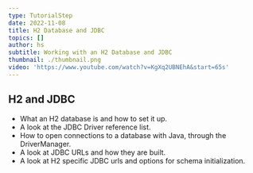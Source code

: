 ```yaml
---
type: TutorialStep
date: 2022-11-08
title: H2 Database and JDBC
topics: []
author: hs
subtitle: Working with an H2 Database and JDBC
thumbnail: ./thumbnail.png
video: 'https://www.youtube.com/watch?v=KgXq2UBNEhA&start=65s'
---
```


## H2 and JDBC

* What an H2 database is and how to set it up.
* A look at the JDBC Driver reference list.
* How to open connections to a database with Java, through the DriverManager.
* A look at JDBC URLs and how they are built.
* A look at H2 specific JDBC urls and options for schema initialization.

